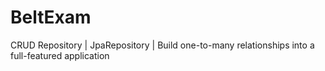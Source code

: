 # BeltExam
CRUD Repository | JpaRepository | Build one-to-many relationships into a full-featured application


